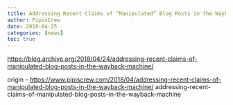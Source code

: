 ```yaml
---
title: Addressing Recent Claims of “Manipulated” Blog Posts in the Wayback Machine
author: PipisCrew
date: 2018-04-25
categories: [news]
toc: true
---
```


https://blog.archive.org/2018/04/24/addressing-recent-claims-of-manipulated-blog-posts-in-the-wayback-machine/

origin - https://www.pipiscrew.com/2018/04/addressing-recent-claims-of-manipulated-blog-posts-in-the-wayback-machine/ addressing-recent-claims-of-manipulated-blog-posts-in-the-wayback-machine